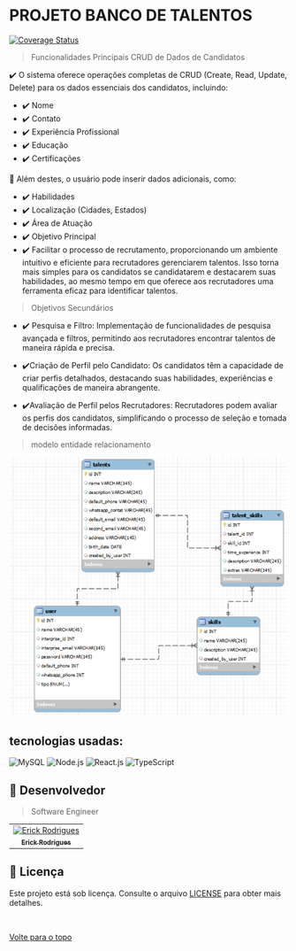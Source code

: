 # PROJETO BANCO DE TALENTOS 

[![Coverage Status](https://coveralls.io/repos/github/seu_nome/projeto/badge.svg?branch=master)](https://coveralls.io/github/seu_nome/projeto?branch=master)

> Funcionalidades Principais
> CRUD de Dados de Candidatos

:heavy_check_mark: O sistema oferece operações completas de CRUD (Create, Read, Update, Delete) para os dados essenciais dos candidatos, incluindo:

- :heavy_check_mark: Nome
- :heavy_check_mark: Contato
- :heavy_check_mark: Experiência Profissional
- :heavy_check_mark: Educação
- :heavy_check_mark: Certificações

🚀 Além destes, o usuário pode inserir dados adicionais, como:

- :heavy_check_mark: Habilidades
- :heavy_check_mark: Localização (Cidades, Estados)
- :heavy_check_mark: Área de Atuação
- :heavy_check_mark: Objetivo Principal
- :heavy_check_mark: Facilitar o processo de recrutamento, proporcionando um ambiente intuitivo e eficiente para recrutadores gerenciarem talentos. Isso torna mais simples para os candidatos se candidatarem e   destacarem suas habilidades, ao mesmo tempo em que oferece aos recrutadores uma ferramenta eficaz para identificar talentos.

> Objetivos Secundários

- :heavy_check_mark: Pesquisa e Filtro: Implementação de funcionalidades de pesquisa avançada e filtros, permitindo aos recrutadores encontrar talentos de maneira rápida e precisa.

- :heavy_check_mark:Criação de Perfil pelo Candidato: Os candidatos têm a capacidade de criar perfis detalhados, destacando suas habilidades, experiências e qualificações de maneira abrangente.

- :heavy_check_mark:Avaliação de Perfil pelos Recrutadores: Recrutadores podem avaliar os perfis dos candidatos, simplificando o processo de seleção e tomada de decisões informadas.

> modelo entidade relacionamento

![Model](./docs/m.png)

## tecnologias usadas:

![MySQL](https://img.icons8.com/ios/452/mysql.png)
![Node.js](https://cdn.iconscout.com/icon/free/png-512/node-js-1174925.png)
![React.js](https://cdn.iconscout.com/icon/free/png-512/react-4-1175110.png)
![TypeScript](https://img.icons8.com/color/452/typescript.png)


## 🤝 Desenvolvedor

> Software Engineer

<table align="center">
  <tr>
    <td align="center">
      <a href="">
        <img src="https://avatars.githubusercontent.com/u/109317442?v=4" width="160px;" alt="Erick Rodrigues"/><br>
        <sub>
          <b>Erick Rodrigues</b>
        </sub>
      </a>
    </td>
  </tr>
</table>


## 📝 Licença

Este projeto está sob licença. Consulte o arquivo [LICENSE](LICENSE) para obter mais detalhes.

&#xa0;



<a href="#top">Volte para o topo</a>